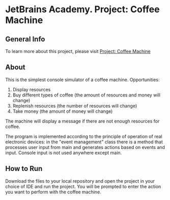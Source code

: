 # JetBrains Academy. Project: Coffee Machine
## General Info
To learn more about this project, please visit [Project: Coffee Machine](https://hyperskill.org/projects/33?track=8)
## About
This is the simplest console simulator of a coffee machine.
Opportunities:
1. Display resources
2. Buy different types of coffee (the amount of resources and money will change)
3. Replenish resources (the number of resources will change)
4. Take money (the amount of money will change)

The machine will display a message if there are not enough resources for coffee.

The program is implemented according to the principle of operation of real electronic devices: in the "event management" class there is a method that processes user input from main and generates actions based on events and input. Console input is not used anywhere except main.
## How to Run
Download the files to your local repository and open the project in your choice of IDE and run the project. You will be prompted to enter the action you want to perform with the coffee machine.
